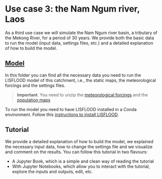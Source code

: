 # Use case 3: the Nam Ngum river, Laos

As a third use case we will simulate the Nam Ngum river basin, a tributary of the Mekong River, for a period of 30 years. We provide both the basic data to run the model (input data, settings files, etc.) and a detailed explanation of how to build the model. 

## [Model](https://github.com/ec-jrc/lisflood-usecases/tree/mekong_usecase/LF_mekong_usecase/model)

In this folder you can find all the necessary data you need to run the LISFLOOD model of this catchment, i.e., the static maps, the meteorological forcings and the settings files. 

> **Important**. You need to unzip the [meteorological forcings](https://github.com/ec-jrc/lisflood-usecases/tree/mekong_usecase/LF_mekong_usecase/model/meteo) and the [population maps](https://github.com/ec-jrc/lisflood-usecases/tree/mekong_usecase/LF_mekong_usecase/model/maps/water_use/pop_daily.zip)

To run the model you need to have LISFLOOD installed in a Conda environment. Follow this [instructions to install LISFLOOD](https://github.com/ec-jrc/lisflood-code).


## Tutorial

We provide a detailed explanation of how to build the model, we explained the necessary input data, how to change the settings file and we visualize and comment on the results. You can follow this tutorial in two flavours:

* A Jupyter Book, which is a simple and clean way of reading the tutorial
* With Jupyter Notebooks, which allow you to interact with the tutorial, explore the inputs and outputs, edit, etc.
